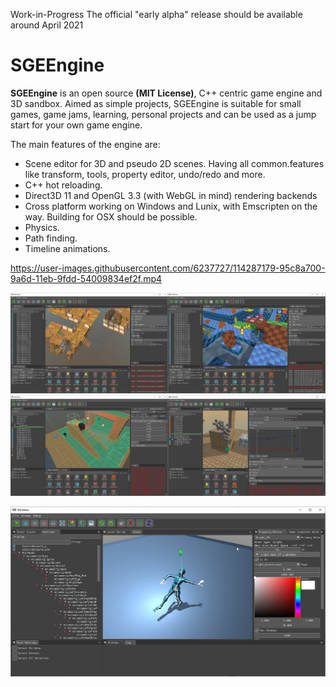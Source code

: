 

Work-in-Progress The official "early alpha" release should be available around April 2021

# SGEEngine

__SGEEngine__ is an open source __(MIT License)__, C++ centric game engine and 3D sandbox. Aimed as simple projects, SGEEngine is suitable for small games, game jams, learning, personal projects and can be used as a jump start for your own game engine.

The main features of the engine are:
 - Scene editor for 3D and pseudo 2D scenes. Having all common.features like transform, tools, property editor, undo/redo and more.
 - C++ hot reloading.
 - Direct3D 11 and OpenGL 3.3 (with WebGL in mind) rendering backends
 - Cross platform working on Windows and Lunix, with Emscripten on the way. Building for OSX should be possible.
 - Physics.
 - Path finding.
 - Timeline animations.


https://user-images.githubusercontent.com/6237727/114287179-95c8a700-9a6d-11eb-9fdd-54009834ef2f.mp4

<img src="./docs/img/editor_ss0.png" alt="alt text" width="50%" height="50%"><img src="./docs/img/editor_ss1.png" alt="alt text" width="50%" height="50%">
<img src="./docs/img/editor_ss2.png" alt="alt text" width="50%" height="50%"><img src="./docs/img/editor_ss3.png" alt="alt text" width="50%" height="50%">

<img src="./docs/img/editor_ss4.jpg" alt="alt text" width="100%">

<source src="./docs/img/fruits.mp4" type="video/mp4">

